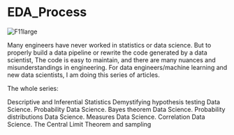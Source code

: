 # EDA_Process


![F11large](https://user-images.githubusercontent.com/45799310/93672398-2a66ba00-fac8-11ea-9b7f-3c7e2506cf29.jpg)



Many engineers have never worked in statistics or data science.
But to properly build a data pipeline or rewrite the code generated by a data scientist,
The code is easy to maintain, and there are many nuances and misunderstandings in engineering.
For data engineers/machine learning and new data scientists, I am doing this series of articles. 

The whole series:

Descriptive and Inferential Statistics
Demystifying hypothesis testing
Data Science. Probability
Data Science. Bayes theorem
Data Science. Probability distributions
Data Science. Measures
Data Science. Correlation
Data Science. The Central Limit Theorem and sampling


